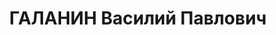 ---
title: ГАЛАНИН Василий Павлович
description: "Род. в 1884, Уральская обл., русский, обр.: среднее. Проживал: г. Красноярск.\
  \ Главный диспетчер ПВРЗ \n  Арестован 09.04.1937. Обв. по ст.58-7, 58-8, 58-11\
  \ УК РСФСР. Приговор: ВК ВС СССР, 15.07.1938 – ВМН. Расстрелян 15.07.1938, в г.\
  \ Красноярске. \n  Реабилитирован военным трибуналом ВС СССР 06.12.1957"
---